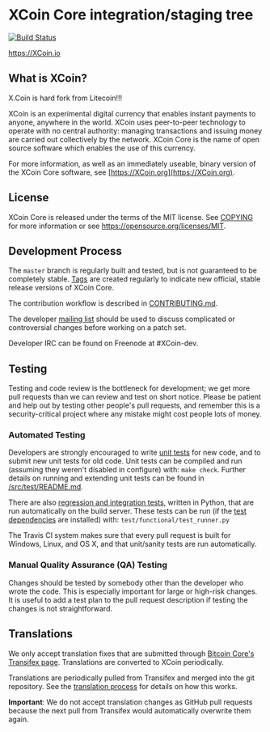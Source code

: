 XCoin Core integration/staging tree
=====================================

[![Build Status](https://travis-ci.org/XCoin-project/XCoin.svg?branch=master)](https://travis-ci.org/XCoin-project/XCoin)

https://XCoin.io

What is XCoin?
----------------


X.Coin is hard fork from Litecoin!!!

XCoin is an experimental digital currency that enables instant payments to
anyone, anywhere in the world. XCoin uses peer-to-peer technology to operate
with no central authority: managing transactions and issuing money are carried
out collectively by the network. XCoin Core is the name of open source
software which enables the use of this currency.

For more information, as well as an immediately useable, binary version of
the XCoin Core software, see [https://XCoin.org](https://XCoin.org).

License
-------

XCoin Core is released under the terms of the MIT license. See [COPYING](COPYING) for more
information or see https://opensource.org/licenses/MIT.

Development Process
-------------------

The `master` branch is regularly built and tested, but is not guaranteed to be
completely stable. [Tags](https://github.com/XCoin-project/XCoin/tags) are created
regularly to indicate new official, stable release versions of XCoin Core.

The contribution workflow is described in [CONTRIBUTING.md](CONTRIBUTING.md).

The developer [mailing list](https://groups.google.com/forum/#!forum/XCoin-dev)
should be used to discuss complicated or controversial changes before working
on a patch set.

Developer IRC can be found on Freenode at #XCoin-dev.

Testing
-------

Testing and code review is the bottleneck for development; we get more pull
requests than we can review and test on short notice. Please be patient and help out by testing
other people's pull requests, and remember this is a security-critical project where any mistake might cost people
lots of money.

### Automated Testing

Developers are strongly encouraged to write [unit tests](src/test/README.md) for new code, and to
submit new unit tests for old code. Unit tests can be compiled and run
(assuming they weren't disabled in configure) with: `make check`. Further details on running
and extending unit tests can be found in [/src/test/README.md](/src/test/README.md).

There are also [regression and integration tests](/test), written
in Python, that are run automatically on the build server.
These tests can be run (if the [test dependencies](/test) are installed) with: `test/functional/test_runner.py`

The Travis CI system makes sure that every pull request is built for Windows, Linux, and OS X, and that unit/sanity tests are run automatically.

### Manual Quality Assurance (QA) Testing

Changes should be tested by somebody other than the developer who wrote the
code. This is especially important for large or high-risk changes. It is useful
to add a test plan to the pull request description if testing the changes is
not straightforward.

Translations
------------

We only accept translation fixes that are submitted through [Bitcoin Core's Transifex page](https://www.transifex.com/projects/p/bitcoin/).
Translations are converted to XCoin periodically.

Translations are periodically pulled from Transifex and merged into the git repository. See the
[translation process](doc/translation_process.md) for details on how this works.

**Important**: We do not accept translation changes as GitHub pull requests because the next
pull from Transifex would automatically overwrite them again.
